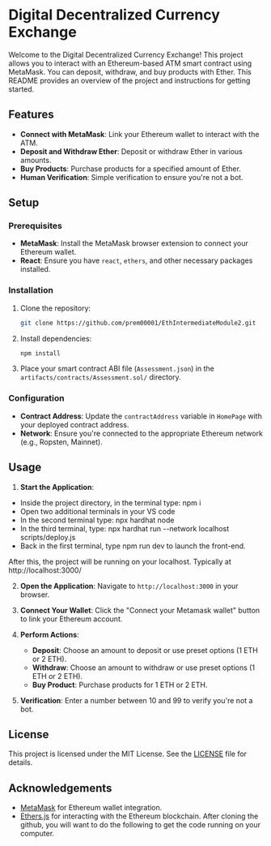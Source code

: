 # Digital Decentralized Currency Exchange

Welcome to the Digital Decentralized Currency Exchange! This project allows you to interact with an Ethereum-based ATM smart contract using MetaMask. You can deposit, withdraw, and buy products with Ether. This README provides an overview of the project and instructions for getting started.

## Features

- **Connect with MetaMask**: Link your Ethereum wallet to interact with the ATM.
- **Deposit and Withdraw Ether**: Deposit or withdraw Ether in various amounts.
- **Buy Products**: Purchase products for a specified amount of Ether.
- **Human Verification**: Simple verification to ensure you're not a bot.

## Setup

### Prerequisites

- **MetaMask**: Install the MetaMask browser extension to connect your Ethereum wallet.
- **React**: Ensure you have `react`, `ethers`, and other necessary packages installed.

### Installation

1. Clone the repository:

    ```bash
    git clone https://github.com/prem00001/EthIntermediateModule2.git
    ```

2. Install dependencies:

    ```bash
    npm install
    ```

3. Place your smart contract ABI file (`Assessment.json`) in the `artifacts/contracts/Assessment.sol/` directory.

### Configuration

- **Contract Address**: Update the `contractAddress` variable in `HomePage` with your deployed contract address.
- **Network**: Ensure you're connected to the appropriate Ethereum network (e.g., Ropsten, Mainnet).

## Usage

1. **Start the Application**:

 + Inside the project directory, in the terminal type: npm i
 + Open two additional terminals in your VS code
 + In the second terminal type: npx hardhat node
 + In the third terminal, type: npx hardhat run --network localhost scripts/deploy.js
 + Back in the first terminal, type npm run dev to launch the front-end.

After this, the project will be running on your localhost. 
Typically at http://localhost:3000/


2. **Open the Application**: Navigate to `http://localhost:3000` in your browser.

3. **Connect Your Wallet**: Click the "Connect your Metamask wallet" button to link your Ethereum account.

4. **Perform Actions**:
   - **Deposit**: Choose an amount to deposit or use preset options (1 ETH or 2 ETH).
   - **Withdraw**: Choose an amount to withdraw or use preset options (1 ETH or 2 ETH).
   - **Buy Product**: Purchase products for 1 ETH or 2 ETH.

5. **Verification**: Enter a number between 10 and 99 to verify you're not a bot.

## License

This project is licensed under the MIT License. See the [LICENSE](LICENSE) file for details.

## Acknowledgements

- [MetaMask](https://metamask.io/) for Ethereum wallet integration.
- [Ethers.js](https://docs.ethers.io/v5/) for interacting with the Ethereum blockchain.
After cloning the github, you will want to do the following to get the code running on your computer.
